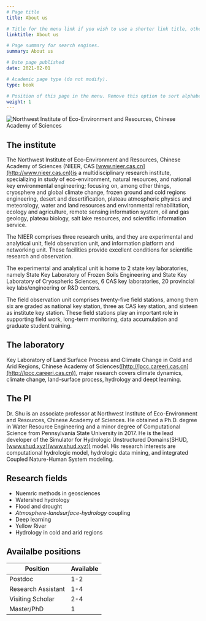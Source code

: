 ```yaml
---
# Page title
title: About us

# Title for the menu link if you wish to use a shorter link title, otherwise remove this option.
linktitle: About us

# Page summary for search engines.
summary: About us

# Date page published
date: 2021-02-01

# Academic page type (do not modify).
type: book

# Position of this page in the menu. Remove this option to sort alphabetically.
weight: 1
---
```


![Northwest Institute of Eco-Environment and Resources, Chinese Academy of Sciences](/media/NIEER/nieer1.png)


## The institute

The Northwest Institute of Eco-Environment and Resources, Chinese Academy of Sciences (NIEER, CAS [www.nieer.cas.cn](http://www.nieer.cas.cn))is a multidisciplinary research institute, specializing in study of eco-environment, natural resources, and national key environmental engineering; focusing on, among other things, cryosphere and global climate change, frozen ground and cold regions engineering, desert and desertification, plateau atmospheric physics and meteorology, water and land resources and environmental rehabilitation, ecology and agriculture, remote sensing information system, oil and gas geology, plateau biology, salt lake resources, and scientific information service.

The NIEER comprises three research units, and they are experimental and analytical unit, field observation unit, and information platform and networking unit. These facilities provide excellent conditions for scientific research and observation.

The experimental and analytical unit is home to 2 state key laboratories, namely State Key Laboratory of Frozen Soils Engineering and State Key Laboratory of Cryospheric Sciences, 6 CAS key laboratories, 20 provincial key labs/engineering or R&D centers.

The field observation unit comprises twenty-five field stations, among them six are graded as national key station, three as CAS key station, and sixteen as institute key station. These field stations play an important role in supporting field work, long-term monitoring, data accumulation and graduate student training.


## The laboratory
Key Laboratory of Land Surface Process and Climate Change in Cold and Arid Regions, Chinese Academy of Sciences([http://lpcc.careeri.cas.cn](http://lpcc.careeri.cas.cn)), major research covers climate dynamics, climate change, land-surface process, hydrology and deept learning.


## The PI

Dr. Shu is an associate professor at Northwest Institute of Eco-Environment and Resources, Chinese Academy of Sciences. He obtained a Ph.D. degree in Water Resource Engineering and a minor degree of Computational Science from Pennsylvania State University in 2017. He is the lead developer of the Simulator for Hydrologic Unstructured Domains(SHUD, [www.shud.xyz](www.shud.xyz)) model. His research interests are computational hydrologic model, hydrologic data mining, and integrated Coupled Nature-Human System modeling.


## Research fields
- Nuemric methods in geosciences
- Watershed hydrology
- Flood and drought
- *Atmosphere-landsurface-hydrology* coupling
- Deep learning
- Yellow River
- Hydrology in cold and arid regions

## Availalbe positions

| Position            | Available |
| --------------- | ---- |
| Postdoc         | 1-2  |
| Research Assistant       | 1-4  |
| Visiting Scholar | 2-4  |
| Master/PhD     | 1    |
